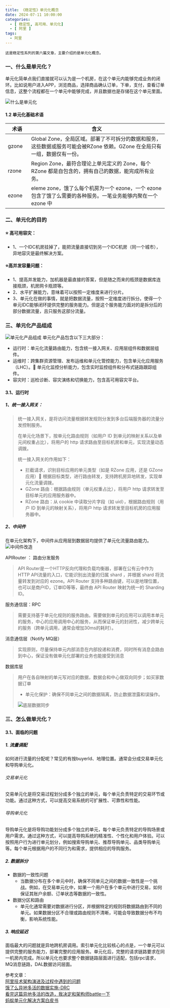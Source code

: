 ```yaml
---
title: 《稳定性》单元化概念
date: 2024-07-11 10:00:00
categories:
  - [ 稳定性, 高可用、单元化]
  - [ 阿里 ]
tags:
  - 阿里
---
```


    这是稳定性系列的第六篇文章，主要介绍的是单元化概念。

### 一、什么是单元化？

单元化简单点我们直接就可以认为是一个机房，在这个单元内能够完成业务的闭环。比如说用户进入APP，浏览商品，选择商品确认订单，下单，支付，查看订单信息，这整个流程都在一个单元中能够完成，并且数据也是存储在这个单元里面。
<!-- more -->
![什么是单元化](2024-07-11-稳定性-单元化概念/什么是单元化.png)

#### 1.2 单元化基础术语
<style>
table th:first-of-type {
    width: 10%;
}
table th:nth-of-type(2) {
    width: 70%;
}
</style>


| 术语    | 含义                                                                       |
|-------|--------------------------------------------------------------------------|
| gzone | Global Zone，全局区域。部署了不可拆分的数据和服务，这些数据或服务可能会被RZone 依赖。GZone 在全局只有一组，数据仅有一份。 |
| rzone | Region Zone，最符合理论上单元定义的 Zone，每个 RZone 都是自包含的，拥有自己的数据，能完成所有业务。            |
| ezone | eleme zone，饿了么每个机房为一个 ezone，一个 ezone 包含了饿了么需要的各种服务。一笔业务能够内聚在一个 ezone 中   |

### 二、单元化的目的

#### ⭐️ 高可用容灾：

- 1、一个IDC机房挂掉了，能把流量直接切到另一个IDC机房（同一个城市），异地容灾是最终解决方案。

#### ⭐️高并发容量问题：

- 1、提高并发能力，加机器是最直接的答案，但是随之而来的瓶颈是数据库连接瓶颈，机房网卡瓶颈等。
- 2、水平扩展能力，意味着可以按照一定维度来进行分片。
- 3、单元化在做的事情，就是把数据流量，按照一定维度进行拆分。使得一个单元IDC能够闭环提供完整的服务能力。但是这个服务能力面对的是拆分后的部分数据流量，且只服务这部分流量。

### 三、单元化产品组成
![单元化产品组成](2024-07-11-稳定性-单元化概念/单元化产品组成.png)
单元化产品包含以下三大部分：
- 运行时：单元化流量路由能力，包含统一接入网关、应用层组件和数据层组件。
- 运维时：跨集群资源管理、发布运维和单元化管控能力，包含单元化应用服务（LHC）。 单元化监控分析能力，包含实时监控组件和分布式链路跟踪组件。
- 容灾时：巡检诊断、容灾演练和切换能力，包含高可用容灾平台。

#### 3.1、运行时
##### 1、统一接入网关：
> 统一接入网关，是将访问流量根据转发规则分发到多台后端服务器的流量分发控制服务。
> 
> 在单元化场景下，按单元化路由规则（如用户 ID 到单元的映射关系以及单元间权重占比），将用户的 http 请求路由至目标机房和单元，实现流量动态调拨。
> 
> 统一接入网关的作用如下：
> - 拦截请求，识别目标应用的单元类型（如是 RZone 应用，还是 GZone 应用） 根据目标类型，进行路由转发，支持跨机房异地转发，实现单元化流量调拨。
> - GZone 路由：根据路由规则（单元权重占比），将用户 http 请求转发至目标单元的应用服务器中。
> - RZone 路由：从 cookie 中读取分片字段（如 uid），根据路由规则（用户 ID 到单元的映射关系），将用户 http 请求转发至目标机房的应用服务器中。

##### 2、中间件
在单元化架构下，中间件从应用层到数据层均提供了单元化流量路由能力。
![中间件改造](2024-07-11-稳定性-单元化概念/中间件改造.png)

APIRouter ： 路由分发服务
> API Router是一个HTTP反向代理和负载均衡器，部署在公有云中作为HTTP API流量的入口，它能识别出流量的归属 shard ，并根据 shard 将流量转发到对应的 ezone。API Router 支持多种路由键，可以是地理位置，也可以是商户ID，订单ID等等，最终由 API Router 映射为统一的 Sharding ID。

服务通信层：RPC
> 需要支持基于单元化规则的服务路由。需要做到单元的应用可以调用本单元的服务，中心的应用调用中心的服务，从而保证单元的封闭性，减少跨单元的服务（跨单元调用，通常会增加30ms的耗时）。

消息通信层（Notify MQ层）
> 实现原则，尽量保持单元内部消息在内部投递和消费，同时所有消息会路由到中心，保证没有做单元化部署的业务也能接受到消息

数据库层
> 用户在各自映射的单元写对应的数据，数据会和中心做双向同步；如买家数据订单
> - 单元化保护：确保不同单元之间的数据隔离，防止数据泄露和误操作。
> 
> ![底层数据同步](2024-07-11-稳定性-单元化概念/底层数据同步.png)

### 三、怎么做单元化？
#### 3.1、面临的问题
##### 1. 流量调配
如何进行流量的分配呢？常见的有按buyerId、地理位置。通常会分成交易单元化和导购单元化。
###### 交易单元化
交易单元化是将交易过程划分成多个独立的单元，每个单元负责特定的交易环节或功能。通过这种方式，可以提高交易系统的可扩展性、可靠性和性能。

###### 导购单元化
导购单元化是将导购功能划分成多个独立的单元，每个单元负责特定的导购场景或用户需求。通过这种方式，可以提高导购系统的精准性、个性化和用户体验。可以按照用户行为进行单元划分，例如搜索导购单元、推荐导购单元、品类导购单元等。每个单元根据用户的不同行为和需求，提供相应的导购服务。
##### 2. 数据拆分
- 数据的一致性问题
  - 当数据分布在多个单元中时，确保不同单元之间的数据一致性是一个挑战。例如，在交易单元化中，如果一个用户在多个单元中进行交易，如何保证其账户余额、订单状态等数据的一致性。
- 数据分区和路由
  - 单元化通常需要对数据进行分区，并根据特定的规则将数据路由到不同的单元。如果数据分区不合理或路由规则不清晰，可能会导致数据分布不均衡，影响系统性能。

##### 3. 响应延迟
面临最大的问题就是异地跨机房调用。索引单元化比较核心的点是，一个单元可以提供完整的服务能力，部署完整的应用服务。单元化后，完整的请求链路要求在同一机房内完成。所以单元化也要求整个数据链路层面进行适配，包括rpc请求，MQ消息链路，DAL数据访问层面。



参考文章：   
[阿里技术架构演进及过程中遇到的问题](https://juejin.cn/post/7338422591517310991)   
[饿了么异地多活的数据实施-DRC](https://pic.huodongjia.com/ganhuodocs/2017-08-09/1502263496.67.pdf)    
[看完这篇异地多活的改造，我决定和架构师battle一下](https://tech.dewu.com/article?id=9)   
[蚂蚁单元化解决方案白皮书](https://docs-aliyun.cn-hangzhou.oss.aliyun-inc.com/assets/attach/160617/AntCloud_zh/1585895792638/%E8%9A%82%E8%9A%81%E5%8D%95%E5%85%83%E5%8C%96%E8%A7%A3%E5%86%B3%E6%96%B9%E6%A1%88%E7%99%BD%E7%9A%AE%E4%B9%A6.pdf)    




